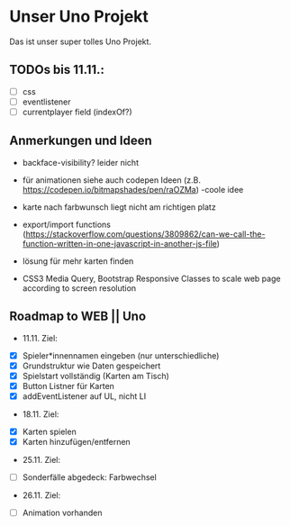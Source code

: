 # Unser Uno Projekt

Das ist unser super tolles Uno Projekt.

## TODOs bis 11.11.:
- [ ] css
- [ ] eventlistener
- [ ] currentplayer field (indexOf?)

## Anmerkungen und Ideen
- backface-visibility? leider nicht
- für animationen siehe auch codepen Ideen (z.B. https://codepen.io/bitmapshades/pen/raOZMa) -coole idee
- karte nach farbwunsch liegt nicht am richtigen platz
- export/import functions (https://stackoverflow.com/questions/3809862/can-we-call-the-function-written-in-one-javascript-in-another-js-file)
- lösung für mehr karten finden

- CSS3 Media Query, Bootstrap Responsive Classes to scale web page according to screen resolution

## Roadmap to WEB || Uno
 - 11.11. Ziel:
 - [x] Spieler*innennamen eingeben (nur unterschiedliche)
 - [x] Grundstruktur wie Daten gespeichert
 - [x] Spielstart vollständig (Karten am Tisch)
 - [x] Button Listner für Karten
 - [x] addEventListener auf UL, nicht LI
 - 18.11. Ziel:
 - [x] Karten spielen
 - [x] Karten hinzufügen/entfernen
 - 25.11. Ziel:
 - [ ] Sonderfälle abgedeck: Farbwechsel
 - 26.11. Ziel:
 - [ ] Animation vorhanden   

